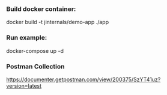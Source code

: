 ### Build docker container:

docker build -t jinternals/demo-app ./app

### Run example:

docker-compose up -d

### Postman Collection

https://documenter.getpostman.com/view/200375/SzYT41uz?version=latest
